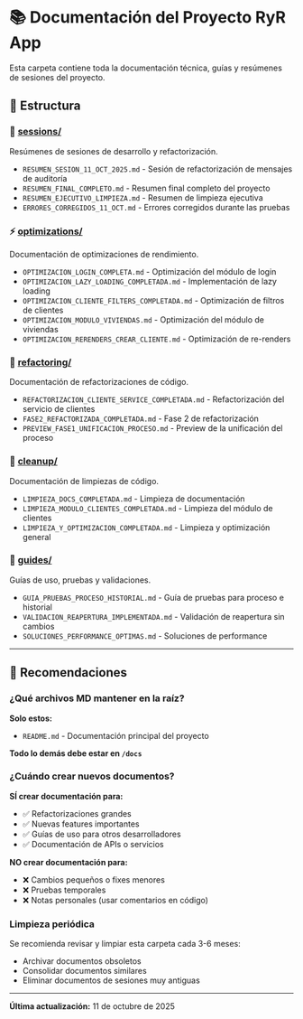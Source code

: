 # 📚 Documentación del Proyecto RyR App

Esta carpeta contiene toda la documentación técnica, guías y resúmenes de sesiones del proyecto.

## 📂 Estructura

### 📅 [sessions/](./sessions/)
Resúmenes de sesiones de desarrollo y refactorización.

- `RESUMEN_SESION_11_OCT_2025.md` - Sesión de refactorización de mensajes de auditoría
- `RESUMEN_FINAL_COMPLETO.md` - Resumen final completo del proyecto
- `RESUMEN_EJECUTIVO_LIMPIEZA.md` - Resumen de limpieza ejecutiva
- `ERRORES_CORREGIDOS_11_OCT.md` - Errores corregidos durante las pruebas

### ⚡ [optimizations/](./optimizations/)
Documentación de optimizaciones de rendimiento.

- `OPTIMIZACION_LOGIN_COMPLETA.md` - Optimización del módulo de login
- `OPTIMIZACION_LAZY_LOADING_COMPLETADA.md` - Implementación de lazy loading
- `OPTIMIZACION_CLIENTE_FILTERS_COMPLETADA.md` - Optimización de filtros de clientes
- `OPTIMIZACION_MODULO_VIVIENDAS.md` - Optimización del módulo de viviendas
- `OPTIMIZACION_RERENDERS_CREAR_CLIENTE.md` - Optimización de re-renders

### 🔧 [refactoring/](./refactoring/)
Documentación de refactorizaciones de código.

- `REFACTORIZACION_CLIENTE_SERVICE_COMPLETADA.md` - Refactorización del servicio de clientes
- `FASE2_REFACTORIZADA_COMPLETADA.md` - Fase 2 de refactorización
- `PREVIEW_FASE1_UNIFICACION_PROCESO.md` - Preview de la unificación del proceso

### 🧹 [cleanup/](./cleanup/)
Documentación de limpiezas de código.

- `LIMPIEZA_DOCS_COMPLETADA.md` - Limpieza de documentación
- `LIMPIEZA_MODULO_CLIENTES_COMPLETADA.md` - Limpieza del módulo de clientes
- `LIMPIEZA_Y_OPTIMIZACION_COMPLETADA.md` - Limpieza y optimización general

### 📖 [guides/](./guides/)
Guías de uso, pruebas y validaciones.

- `GUIA_PRUEBAS_PROCESO_HISTORIAL.md` - Guía de pruebas para proceso e historial
- `VALIDACION_REAPERTURA_IMPLEMENTADA.md` - Validación de reapertura sin cambios
- `SOLUCIONES_PERFORMANCE_OPTIMAS.md` - Soluciones de performance

---

## 🎯 Recomendaciones

### ¿Qué archivos MD mantener en la raíz?

**Solo estos:**
- `README.md` - Documentación principal del proyecto

**Todo lo demás debe estar en `/docs`**

### ¿Cuándo crear nuevos documentos?

**SÍ crear documentación para:**
- ✅ Refactorizaciones grandes
- ✅ Nuevas features importantes
- ✅ Guías de uso para otros desarrolladores
- ✅ Documentación de APIs o servicios

**NO crear documentación para:**
- ❌ Cambios pequeños o fixes menores
- ❌ Pruebas temporales
- ❌ Notas personales (usar comentarios en código)

### Limpieza periódica

Se recomienda revisar y limpiar esta carpeta cada 3-6 meses:
- Archivar documentos obsoletos
- Consolidar documentos similares
- Eliminar documentos de sesiones muy antiguas

---

**Última actualización:** 11 de octubre de 2025
